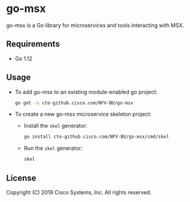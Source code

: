 # go-msx

go-msx is a Go library for microservices and tools interacting with MSX. 

## Requirements

- Go 1.12

## Usage

- To add go-msx to an existing module-enabled go project:

    ```bash
    go get -u cto-github.cisco.com/NFV-BU/go-msx
    ```

- To create a new go-msx microservice skeleton project:
    - Install the `skel` generator:
        ```bash
        go install cto-github.cisco.com/NFV-BU/go-msx/cmd/skel
        ```
    - Run the `skel` generator:
        ```bash
        skel
        ```

## License

Copyright (C) 2019 Cisco Systems, Inc.  All rights reserved.
